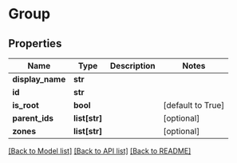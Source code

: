 # Group

## Properties
Name | Type | Description | Notes
------------ | ------------- | ------------- | -------------
**display_name** | **str** |  | 
**id** | **str** |  | 
**is_root** | **bool** |  | [default to True]
**parent_ids** | **list[str]** |  | [optional] 
**zones** | **list[str]** |  | [optional] 

[[Back to Model list]](../README.md#documentation-for-models) [[Back to API list]](../README.md#documentation-for-api-endpoints) [[Back to README]](../README.md)

